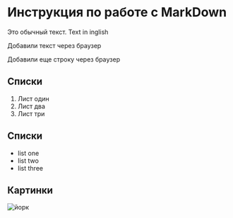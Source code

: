 # Инструкция по работе с MarkDown

Это обычный текст. Text in inglish

 Добавили текст через браузер
 
 Добавили еще строку через брaузер

 ## Списки

 1. Лист один
 2. Лист два
 3. Лист три
 
 ## Списки
 
 * list one
 * list two
 * list three

 ## Картинки
 ![йорк](image)
